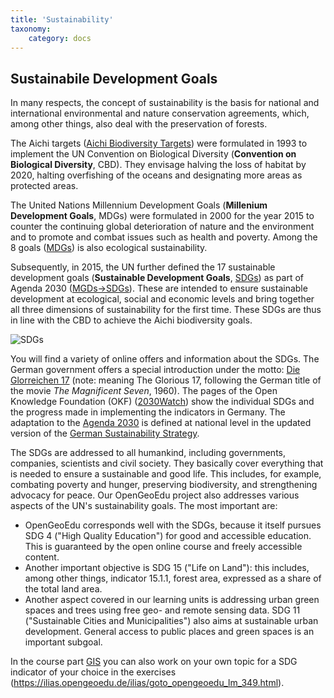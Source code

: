 ```yaml
---
title: 'Sustainability'
taxonomy:
    category: docs
---
```


## Sustainabile Development Goals
In many respects, the concept of sustainability is the basis for national and international environmental and nature conservation agreements, which, among other things, also deal with the preservation of forests.

The Aichi targets ([Aichi Biodiversity Targets](https://www.cbd.int/sp/targets)) were formulated in 1993 to implement the UN Convention on Biological Diversity (**Convention on Biological Diversity**, CBD). They envisage halving the loss of habitat by 2020, halting overfishing of the oceans and designating more areas as protected areas.

The United Nations Millennium Development Goals (**Millenium Development Goals**, MDGs) were formulated in 2000 for the year 2015 to counter the continuing global deterioration of nature and the environment and to promote and combat issues such as health and poverty. Among the 8 goals ([MDGs](http://www.un.org/millenniumgoals/)) is also ecological sustainability.

Subsequently, in 2015, the UN further defined the 17 sustainable development goals (**Sustainable Development Goals**, [SDGs](https://sustainabledevelopment.un.org/sdgs)) as part of Agenda 2030 ([MGDs->SDGs](http://www.sdgfund.org/mdgs-sdgs)). These are intended to ensure sustainable development at ecological, social and economic levels and bring together all three dimensions of sustainability for the first time.
These SDGs are thus in line with the CBD to achieve the Aichi biodiversity goals.



![SDGs](UN_SDGs.png)

You will find a variety of online offers and information about the SDGs.
The German government offers a special introduction under the motto: [Die Glorreichen 17](https://www.dieglorreichen17.de/index.html) (note: meaning The Glorious 17, following the German title of the movie _The Magnificent Seven_, 1960).
The pages of the Open Knowledge Foundation (OKF) ([2030Watch](https://www.2030-watch.de/)) show the individual SDGs and the progress made in implementing the indicators in Germany.
The adaptation to the [Agenda 2030](https://www.2030agenda.de/de/publication/die-agenda-2030) is defined at national level in the updated version of the [German Sustainability Strategy](https://www.bundesregierung.de/breg-de/themen/nachhaltigkeitspolitik/eine-strategie-begleitet-uns/die-deutsche-nachhaltigkeitsstrategie).

The SDGs are addressed to all humankind, including governments, companies, scientists and civil society. They basically cover everything that is needed to ensure a sustainable and good life. This includes, for example, combating poverty and hunger, preserving biodiversity, and strengthening advocacy for peace.
Our OpenGeoEdu project also addresses various aspects of the UN's sustainability goals. The most important are:
- OpenGeoEdu corresponds well with the SDGs, because it itself pursues SDG 4 ("High Quality Education") for good and accessible education. This is guaranteed by the open online course and freely accessible content.
- Another important objective is SDG 15 ("Life on Land"): this includes, among other things, indicator 15.1.1, forest area, expressed as a share of the total land area.
- Another aspect covered in our learning units is addressing urban green spaces and trees using free geo- and remote sensing data. SDG 11 ("Sustainable Cities and Municipalities") also aims at sustainable urban development. General access to public places and green spaces is an important subgoal.

In the course part [GIS](https://learn.opengeoedu.de/gis) you can also work on your own topic for a SDG indicator of your choice in the exercises (https://ilias.opengeoedu.de/ilias/goto_opengeoedu_lm_349.html).
